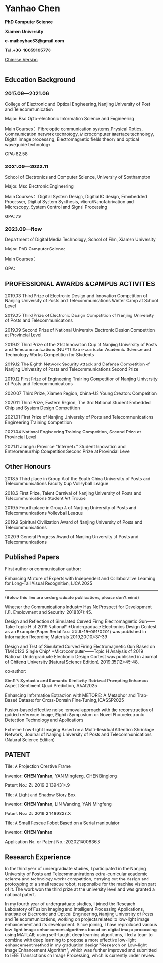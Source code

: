 <table border="0">
      <h1>Yanhao Chen</h1>
      <p><b>PhD Computer Science</b></p>
      <p><b>Xiamen University</b></p>
      <p><b>e-mail:cyhao33@gmail.com</b></p>
      <p><b>Tel:+86-18659165776</b></p>
      <a href="index.html">Chinese Version</a>
</table>



## Education Background

### 2017.09—2021.06

College of Electronic and Optical Engineering,  Nanjing University of Post and Telecommunication      

Major: Bsc Opto-electronic Information Science and Engineering    

Main Courses： Fibre optic communication systems,Physical Optics, Communication network technology, Microcomputer interface technology, Digital image processing, Electromagnetic fields theory and optical waveguide technology 

GPA: 82.58

### 2021.09—2022.11

School of Electronics and Computer Science, University of Southampton 

Major: Msc Electronic Engineering 

Main Courses： Digitial System Design, Digitial IC design, Emmbedded Processer, Digitial System Synthesis, Micro/Nanofabrication and Microscopy, System Control and Signal Processing

GPA: 79

### 2023.09—Now

Department of Digital Media Technology, School of Film, Xiamen University

Major: PhD Computer Science

Main Courses： 

GPA: 

## PROFESSIONAL AWARDS &CAMPUS ACTIVITIES

2019.03 Third Prize of Electronic Design and Innovation Competition of Nanjing University of Posts and Telecommunications Winter Camp at School Level

2019.05 Third Prize of Electronic Design Competition of Nanjing University of Posts and Telecommunications

2019.09 Second Prize of National University Electronic Design Competition at Provincial Level

2019.12 Third Prize of the 21st Innovation Cup of Nanjing University of Posts and Telecommunications (NUPT) Extra-curricular Academic Science and Technology Works Competition for Students

2019.12 The Eighth Network Security Attack and Defense Competition of Nanjing University of Posts and Telecommunications Second Prize

2019.12 First Prize of Engineering Training Competition of Nanjing University of Posts and Telecommunications

2020.07 Third Prize, Xiamen Region, China-US Young Creators Competition

2020.11 Third Prize, Eastern Region, The 3rd National Student Embedded Chip and System Design Competition

2021.01 First Prize of Nanjing University of Posts and Telecommunications Engineering Training Competition

2021.04 National Engineering Training Competition, Second Prize at Provincial Level

2021.11 Jiangsu Province "Internet+" Student Innovation and Entrepreneurship Competition Second Prize at Provincial Level


## Other Honours

2018.5 Third place in Group A of the South China University of Posts and Telecommunications Faculty Cup Volleyball League

2018.6 First Prize, Talent Carnival of Nanjing University of Posts and Telecommunications Student Art Troupe

2019.5 Fourth place in Group A of Nanjing University of Posts and Telecommunications Volleyball League

2019.9 Spiritual Civilization Award of Nanjing University of Posts and Telecommunications

2020.9 General Progress Award of Nanjing University of Posts and Telecommunications

## Published Papers

First author or communication author:

Enhancing Mixture of Experts with Independent and Collaborative Learning for Long-Tail Visual Recognition, IJCAI2025

------------------------------------------------------------------------------
(Below this line are undergraduate publications, please don't mind)

Whether the Communications Industry Has No Prospect for Development [J]. Employment and Security, 2018(07):45. 

Design and Reflection of Simulated Curved Firing Electromagnetic Gun——Take Topic H of 2019 National* *Undergraduate Electronics Design Contest as an Example (Paper Serial No.: XXJL-19-09120201) was published in Information Recording Materials 2019,20(10):37-39 

Design and Test of Simulated Curved Firing Electromagnetic Gun Based on TM4C123 Single Chip* *Microcomputer——Topic H Analysis of 2019 National Undergraduate Electronic Design Contest was published in Journal of Chifeng University (Natural Science Edition), 2019,35(12):45-48. 

co-author:

SimRP: Syntactic and Semantic Similarity Retrieval Prompting Enhances Aspect Sentiment Quad Prediction, AAAI2025

Enhancing Information Extraction with METORIE: A Metaphor and Trap-Based Dataset for Cross-Domain Fine-Tuning, ICASSP2025

Fusion-based effective noise removal approach with the reconstruction of guided reference image, Eighth Symposium on Novel Photoelectronic Detection Technology and Applications

Extreme Low-Light Imaging Based on a Multi-Residual Attention Shrinkage Network, Journal of Nanjing University of Posts and Telecommunications (Natural Science Edition)

## PATENT

Tile: A Projection Creative Frame 

Inventor: **CHEN Yanhao**, YAN Mingfeng, CHEN Binglong 

Patent No.: ZL 2019 2 1394314.9 

Tile: A Light and Shadow Story Box 

Inventor: **CHEN Yanhao**, LIN Wanxing, YAN Mingfeng

Patent No.: ZL 2019 2 1489823.X 

Tile: A Small Rescue Robot Based on a Serial manipulator 

Inventor: **CHEN Yanhao** 

Application No. or Patent No.: 202021400836.8 

## Research Experience

In the third year of undergraduate studies, I participated in the Nanjing University of Posts and Telecommunications extra-curricular academic science and technology works competition, carrying out the design and prototyping of a small rescue robot, responsible for the machine vision part of it. The work won the third prize at the university level and was granted a national patent.

In my fourth year of undergraduate studies, I joined the Research Laboratory of Fusion Imaging and Intelligent Processing Applications, Institute of Electronic and Optical Engineering, Nanjing University of Posts and Telecommunications, working on projects related to low-light image enhancement and its development. Since joining, I have reproduced various low-light image enhancement algorithms based on digital image processing using MATLAB; using self-taught deep learning algorithms, I led a team to combine with deep learning to propose a more effective low-light enhancement method in my graduation design "Research on Low-light Image Enhancement Algorithm", which was further improved and submitted to IEEE Transactions on Image Processing, which is currently under review.
